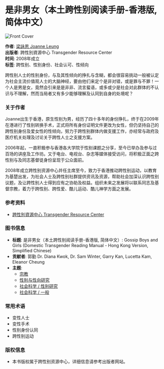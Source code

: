 # 是非男女（本土跨性别阅读手册-香港版, 简体中文）

![Front Cover](https://books.google.com/books/publisher/content?id=tQsqAwAAQBAJ&printsec=frontcover&img=1&zoom=1&edge=curl&imgtk=AFLRE73qTQDY0Hm9oW-kN_-4xJ68-CDe6CkEIdlzDoJgnX1yGuiWuyJEpll3ikGTecl7h3KsTCUQBEWt9EJFrrzumo0Tma8CMftw9qNJ83lku0yhoTKI1XgXrBljjg8iIbdQjJbXH-cv)

**作者**: [梁詠恩 Joanne Leung](https://www.google.com/search?tbo=p&tbm=bks&q=inauthor:%22%E6%A2%81%E8%A9%A0%E6%81%A9+Joanne+Leung%22)  
**出版者**: 跨性別資源中心 Transgender Resource Center  
**时间**: 2008年成立  
**标签**: 跨性别、性别身份、社会认可、性倾向  

跨性别人士的性别身份，与及其性倾向的挣扎与含糊，都会很容易挑动一般被认定为社会主流价值观人士的大脑神经，要由他们来定个是非对错，或是罪与不罪！一个人是男是女，竟然会引来是是非非、流言蜚语，或多或少是社会对此群体的不认识与不理解，然而当局者又有多少能够理解及认同到自身的处境呢？

### 关于作者
Joanne出生于香港，原生性别为男，经历了四十多年的身份挣扎，终于在2009年在港进行了性别转换手术，正式将所有身份证明文件更改为女性，但仍坚持自己的跨性别身份及爱女性的性倾向，努力于跨性别群体内做支援工作，亦经常与政府及医疗机关处理及讨论关于跨性人士之支援方案。

2006年起，一直积极参与香港各大学院于性别课题之分享，至今已举办及参与过百场的讲座及工作坊。又于电台、电视台、杂志等媒体接受访问，将积极正面之跨性别与及同志基督徒身份呈现于公众面前。

2008年成立跨性别资源中心并任主席至今，致力于香港推动跨性别运动，以教育为基楚出发，为社会人士及跨性别社群提供资讯及资源，帮助社会加深认识跨性别议题，及让跨性别人士得到应有之协助及权益。组织未来之发展将以联系同志及基督宗教，着力于跨性别、跨性爱、酷儿运动、酷儿神学方面之发展。

### 参考资料
- [跨性別資源中心 Transgender Resource Center](http://www.tgr.org.hk)

### 图书信息
- **标题**: 是非男女（本土跨性别阅读手册-香港版, 简体中文）: Gossip Boys and Girls (Domestic Transgender Reading Manual - Hong Kong Version, Simplified Chinese)
- **贡献者**: 郭勤 Dr. Diana Kwok, Dr. Sam Winter, Garry Kan, Lucetta Kam, Eleanor Cheung
- **主题**: 
  - [宗教](https://www.google.com/search?tbo=p&tbm=bks&q=subject:%22Religion%22)
  - [性别与性向研究](https://www.google.com/search?tbo=p&tbm=bks&q=subject:%22Sexuality+%26+Gender+Studies%22)
  - [社会科学 / 性别研究](https://www.google.com/search?tbo=p&tbm=bks&q=subject:%22Social+Science+/+Gender+Studies%22)
  - [社会科学 / 一般](https://www.google.com/search?tbo=p&tbm=bks&q=subject:%22Social+Science+/+General%22)

### 常用术语
- 变性人士
- 变性手术
- 性别身份认同
- 跨性别运动

### 版权信息
- 本书版权属于跨性别资源中心，详细信息请参考出版者网站。